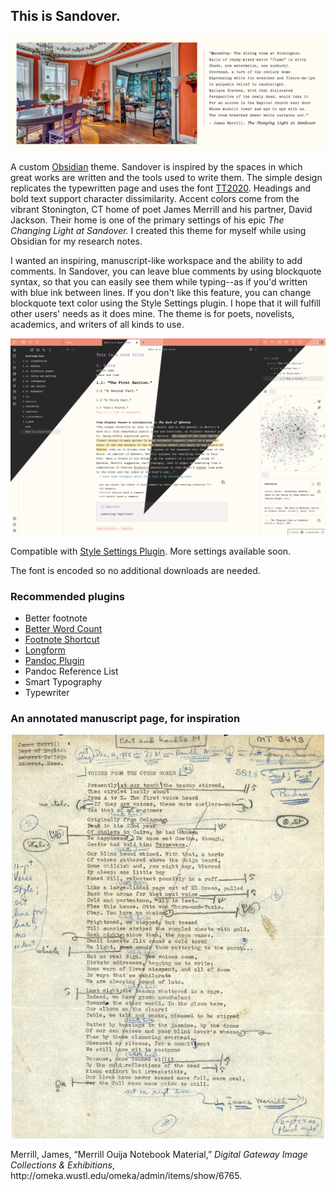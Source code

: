 ## This is Sandover.
<img src="/images/sandover-intro copy.png">
<p>A custom <a href="https://www.obsidian.md">Obsidian</a> theme. Sandover is inspired by the spaces in which great works are written and the tools used to write them. The simple design replicates the typewritten page and uses the font <a href="https://github.com/ctrlcctrlv/TT2020">TT2020</a>. Headings and bold text support character dissimilarity. Accent colors come from the vibrant Stonington, CT home of poet James Merrill and his partner, David Jackson. Their home is one of the primary settings of his epic <i>The Changing Light at Sandover.</i> I created this theme for myself while using Obsidian for my research notes. </p>

<p>I wanted an inspiring, manuscript-like workspace and the ability to add comments. In Sandover, you can leave blue comments by using blockquote syntax, so that you can easily see them while typing--as if you'd written with blue ink between lines. If you don't like this feature, you can change blockquote text color using the <a hfref="https://github.com/mgmeyers/obsidian-style-settings">Style Settings</a> plugin. I hope that it will fulfill other users' needs as it does mine. The theme is for poets, novelists, academics, and writers of all kinds to use. </p>

<img src="/combined-screenshot.jpg">

<p> Compatible with <a href="https://github.com/mgmeyers/obsidian-style-settings">Style Settings Plugin</a>. More settings available soon.</p>

<p>The font is encoded so no additional downloads are needed.</p>

### Recommended plugins
* Better footnote
* <a href="https://github.com/lukeleppan/better-word-count">Better Word Count</a>
* <a href="https://github.com/akaalias/obsidian-footnotes">Footnote Shortcut</a>
* <a href="https://github.com/kevboh/longform">Longform</a>
* <a href="https://github.com/OliverBalfour/obsidian-pandoc">Pandoc Plugin</a>
* Pandoc Reference List
* Smart Typography
* Typewriter

### An annotated manuscript page, for inspiration

<p align="center">
  <img width="500" src="images/WUSTL-Merrill-MS.jpg">
</p> 
<p>Merrill, James, “Merrill Ouija Notebook Material,” <i>Digital Gateway Image Collections & Exhibitions</i>, http://omeka.wustl.edu/omeka/admin/items/show/6765.</p>
